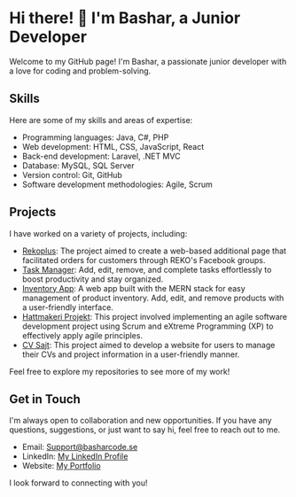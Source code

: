 <h1>Hi there! 👋 I'm Bashar, a Junior Developer</h1>

<p>Welcome to my GitHub page! I'm Bashar, a passionate junior developer with a love for coding and problem-solving.</p>

<h2>Skills</h2>

<p>Here are some of my skills and areas of expertise:</p>

<ul>
  <li>Programming languages: Java, C#, PHP</li>
  <li>Web development: HTML, CSS, JavaScript, React</li>
  <li>Back-end development: Laravel, .NET MVC</li>
  <li>Database: MySQL, SQL Server</li>
  <li>Version control: Git, GitHub</li>
  <li>Software development methodologies: Agile, Scrum</li>
</ul>

<h2>Projects</h2>

<p>I have worked on a variety of projects, including:</p>

<ul>
  <li><a href="https://rekoplus.se">Rekoplus</a>: The project aimed to create a web-based additional page that facilitated orders for customers through REKO's Facebook groups.</li>
   <li><a href="https://github.com/basharalsaneh/Task-manager">Task Manager</a>: Add, edit, remove, and complete tasks effortlessly to boost productivity and stay organized.</li>
    <li><a href="https://bashar-invetory-app.vercel.app/">Inventory App</a>: A web app built with the MERN stack for easy management of product inventory. Add, edit, and remove products with a user-friendly interface.</li>
  <li><a href="https://github.com/basharalsaneh/HatProject">Hattmakeri Projekt</a>: This project involved implementing an agile software development project using Scrum and eXtreme Programming (XP) to effectively apply agile principles.</li>
  <li><a href="https://github.com/basharalsaneh/CVSite">CV Sajt</a>: This project aimed to develop a website for users to manage their CVs and project information in a user-friendly manner.</li>
</ul>

<p>Feel free to explore my repositories to see more of my work!</p>

<h2>Get in Touch</h2>

<p>I'm always open to collaboration and new opportunities. If you have any questions, suggestions, or just want to say hi, feel free to reach out to me.</p>

<ul>
  <li>Email: <a href="mailto:support@basharcode.se">Support@basharcode.se</a></li>
  <li>LinkedIn: <a href="https://www.linkedin.com/in/bashar-alsaneh/">My LinkedIn Profile</a></li>
  <li>Website: <a href="https://www.basharcode.se/">My Portfolio</a></li>
</ul>

<p>I look forward to connecting with you!</p>
